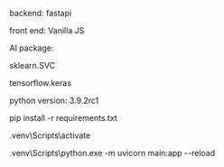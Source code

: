 backend: fastapi


front end: Vanilla JS


AI package:


sklearn.SVC


tensorflow.keras


python version: 3.9.2rc1


pip install -r requirements.txt


.venv\Scripts\activate


.venv\Scripts\python.exe -m uvicorn main:app --reload
